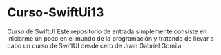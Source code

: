 # Curso-SwiftUi13
Curso de SwiftUI
Este repositorio de entrada simplemente consiste en iniciarme un poco en el mundo de la programación y tratando de llevar a cabo un curso de SwiftUI desde cero de Juan Gabriel Gomila. 

